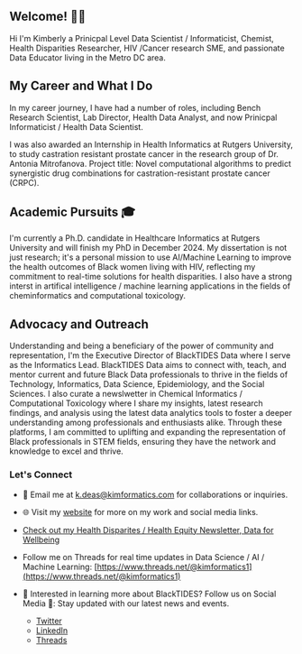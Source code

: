 ## Welcome! 👋🏾

Hi I'm Kimberly a Prinicpal Level Data Scientist / Informaticist, Chemist, Health Disparities Researcher, HIV /Cancer research SME, and passionate Data Educator living in the Metro DC area. 

## My Career and What I Do
In my career journey, I have had a number of roles, including Bench Research Scientist, Lab Director, Health Data Analyst, and now Prinicpal Informaticist / Health Data Scientist.

I was also awarded an Internship in Health Informatics at Rutgers University, to study castration resistant prostate cancer in the research group of Dr. Antonia Mitrofanova. Project title: Novel computational algorithms to predict synergistic drug combinations for castration-resistant prostate cancer (CRPC).

## Academic Pursuits 🎓

I'm currently a Ph.D. candidate in Healthcare Informatics at Rutgers University and will finish my PhD in December 2024. My dissertation is not just research; it's a personal mission to use AI/Machine Learning to improve the health outcomes of Black women living with HIV, reflecting my commitment to real-time solutions for health disparities. I also have a strong interst in artifical intelligence / machine learning applications in the fields of cheminformatics and computational toxicology.

## Advocacy and Outreach

Understanding and being a beneficiary of the power of community and representation, I'm the Executive Director of BlackTIDES Data where I serve as the Informatics Lead. BlackTIDES Data aims to connect with, teach, and mentor current and future Black Data professionals to thrive in the fields of Technology, Informatics, Data Science, Epidemiology, and the Social Sciences. I also curate a newslwetter in Chemical Informatics / Computational Toxicology where I share my insights, latest research findings, and analysis using the latest data analytics tools to foster a deeper understanding among professionals and enthusiasts alike. Through these platforms, I am committed to uplifting and expanding the representation of Black professionals in STEM fields, ensuring they have the network and knowledge to excel and thrive. 

### Let's Connect

- 📧 Email me at [k.deas@kimformatics.com](mailto:k.deas@kimformatics.com) for collaborations or inquiries.
- 🌐 Visit my [website](https://btdata.my.canva.site/kimformatics) for more on my work and social media links.
- [Check out my Health Disparites / Health Equity Newsletter, Data for Wellbeing](https://[https://dataforwellbeing.substack.com/)
- Follow me on Threads for real time updates in Data Science / AI / Machine Learning: [https://www.threads.net/@kimformatics1](https://www.threads.net/@kimformatics1) 

- 💼 Interested in learning more about BlackTIDES? Follow us on Social Media 📱: Stay updated with our latest news and events.
  - [Twitter](https://twitter.com/BlackTIDES_Data/status/1725570952358981999) 
  - [LinkedIn](https://www.linkedin.com/company/BlackTIDESData)
  - [Threads](https://www.threads.net/@blacktidesdata)



